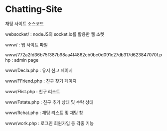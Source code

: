 # Chatting-Site
채팅 사이트 소스코드

websocket/ : nodeJS의 socket.io를 활용한 웹 소켓

www/ : 웹 사이트 파일

www/772a2fd36b75f387b98aa4f4862cb0bc0d091c27db317d623847070f.php
: admin page

www/Decla.php
: 유저 신고 페이지

www/FFriend.php
: 친구 찾기 페이지

www/Flist.php
: 친구 리스트

www/Fstate.php
: 친구 추가 상태 및 수락 상태

www/Rchat.php
: 채팅 리스트 및 채팅 창

www/work.php
: 로그인 회원가입 등 각종 기능
